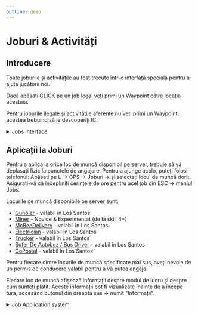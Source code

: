 ```yaml
---
outline: deep
---
```


# Joburi & Activități

## Introducere

Toate joburile și activitățile au fost trecute într-o interfață specială pentru a ajuta jucătorii noi.

Dacă apăsați CLICK pe un job legal veți primi un Waypoint către locația acestuia.

Pentru joburile ilegale și activitățile aferente nu veți primi un Waypoint, acestea trebuind să le descoperiți IC.

<details>
  <summary>Jobs Interface</summary>
  <img src="https://assets.b-zone.ro/images/wiki/jobs-interface.gif" alt="Jobs Interface">
</details>

## Aplicații la Joburi

Pentru a aplica la orice loc de muncă disponibil pe server, trebuie să vă deplasați fizic la punctele de angajare. Pentru a ajunge acolo, puteți folosi telefonul: <span class="button-p-job">Apăsați pe L -> GPS -> Joburi -> și selectați locul de muncă dorit.</span>
<br>Asigurați-vă că îndepliniți cerințele de ore pentru acel job din <span class="button-p-job">ESC -> meniul Jobs.</span>

Locurile de muncă disponibile pe server sunt:
- [Gunoier](https://b-zone-gta-v.github.io/B-Zone-GTA-V-Wiki/server/jobs/garbageman.html) - valabil în Los Santos
- [Miner](https://b-zone-gta-v.github.io/B-Zone-GTA-V-Wiki/server/jobs/miner.html) - Novice & Experimentat (de la skill 4+)
- [McBeeDelivery](https://b-zone-gta-v.github.io/B-Zone-GTA-V-Wiki/server/jobs/mcbee.html) - valabil în Los Santos
- [Electrician](https://b-zone-gta-v.github.io/B-Zone-GTA-V-Wiki/server/jobs/electrician.html) - valabil în Los Santos
- [Trucker](https://b-zone-gta-v.github.io/B-Zone-GTA-V-Wiki/server/jobs/trucker.html) - valabil în Los Santos
- [Șofer De Autobuz / Bus Driver](https://b-zone-gta-v.github.io/B-Zone-GTA-V-Wiki/server/jobs/bus_driver.html) - valabil în Los Santos
- [GoPostal](https://b-zone-gta-v.github.io/B-Zone-GTA-V-Wiki/server/jobs/gopostal.html) - valabil în Los Santos

Pentru fiecare dintre locurile de muncă specificate mai sus, aveți nevoie de un <span class="button-p-job">permis de conducere</span> valabil pentru a vă putea angaja.

Fiecare loc de muncă afișează informații despre modul de lucru și despre cum sunteți plătit. Aceste informații pot fi vizualizate înainte de a începe tura, accesând <span class="button-p-job">butonul din dreapta sus -> numit "Informații"</span>.

<details>
  <summary>Job Application system</summary>
  <img src="https://assets.b-zone.ro/images/wiki/jobs-application.gif" alt="Job Application system">
</details>
